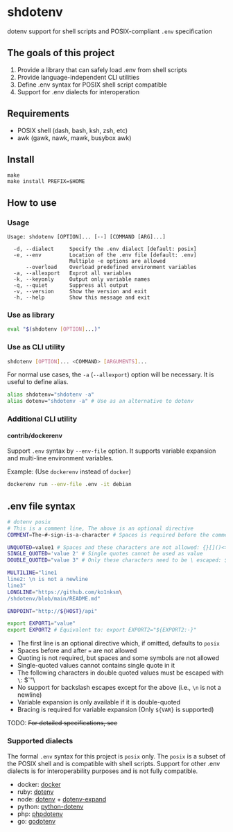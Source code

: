 # shdotenv

dotenv support for shell scripts and POSIX-compliant `.env` specification

## The goals of this project

1. Provide a library that can safely load .env from shell scripts
2. Provide language-independent CLI utilities
3. Define .env syntax for POSIX shell script compatible
4. Support for .env dialects for interoperation

## Requirements

- POSIX shell (dash, bash, ksh, zsh, etc)
- awk (gawk, nawk, mawk, busybox awk)

## Install

```console
make
make install PREFIX=$HOME
```

## How to use

### Usage

```
Usage: shdotenv [OPTION]... [--] [COMMAND [ARG]...]

  -d, --dialect     Specify the .env dialect [default: posix]
  -e, --env         Location of the .env file [default: .env]
                    Multiple -e options are allowed
      --overload    Overload predefined environment variables
  -a, --allexport   Exprot all variables
  -k, --keyonly     Output only variable names
  -q, --quiet       Suppress all output
  -v, --version     Show the version and exit
  -h, --help        Show this message and exit
```

### Use as library

```sh
eval "$(shdotenv [OPTION]...)"
```

### Use as CLI utility

```sh
shdotenv [OPTION]... <COMMAND> [ARGUMENTS]...
```

For normal use cases, the `-a` (`--allexport`) option will be necessary. It is useful to define alias.

```sh
alias shdotenv="shdotenv -a"
alias dotenv="shdotenv -a" # Use as an alternative to dotenv
```

### Additional CLI utility

#### contrib/dockerenv

Support `.env` syntax by `--env-file` option. It supports variable expansion and multi-line environment variables.

Example: (Use `dockerenv` instead of `docker`)

```sh
dockerenv run --env-file .env -it debian
```

## .env file syntax

```sh
# dotenv posix
# This is a comment line, The above is an optional directive
COMMENT=The-#-sign-is-a-character # Spaces is required before the comment

UNQUOTED=value1 # Spaces and these characters are not allowed: {}[]()<>"'`!$&~|;\
SINGLE_QUOTED='value 2' # Single quotes cannot be used as value
DOUBLE_QUOTED="value 3" # Only these characters need to be \ escaped: $`"\

MULTILINE="line1
line2: \n is not a newline
line3"
LONGLINE="https://github.com/ko1nksm\
/shdotenv/blob/main/README.md"

ENDPOINT="http://${HOST}/api"

export EXPORT1="value"
export EXPORT2 # Equivalent to: export EXPORT2="${EXPORT2:-}"
```

- The first line is an optional directive which, if omitted, defaults to `posix`
- Spaces before and after `=` are not allowed
- Quoting is not required, but spaces and some symbols are not allowed
- Single-quoted values cannot contains single quote in it
- The following characters in double quoted values must be escaped with `\`: $`"\
- No support for backslash escapes except for the above (i.e., `\n` is not a newline)
- Variable expansion is only available if it is double-quoted
- Bracing is required for variable expansion (Only `${VAR}` is supported)

TODO: ~~For detailed specifications, see~~

### Supported dialects

The formal `.env` syntax for this project is `posix` only.
The `posix` is a subset of the POSIX shell and is compatible with shell scripts.
Support for other .env dialects is for interoperability purposes and is not fully compatible.

- docker: [docker](https://docs.docker.com/engine/reference/commandline/run/#set-environment-variables--e---env---env-file)
- ruby: [dotenv](https://github.com/bkeepers/dotenv)
- node: [dotenv](https://github.com/motdotla/dotenv) + [dotenv-expand](https://github.com/motdotla/dotenv-expand)
- python: [python-dotenv](https://github.com/theskumar/python-dotenv)
- php: [phpdotenv](https://github.com/vlucas/phpdotenv)
- go: [godotenv](https://github.com/joho/godotenv)
